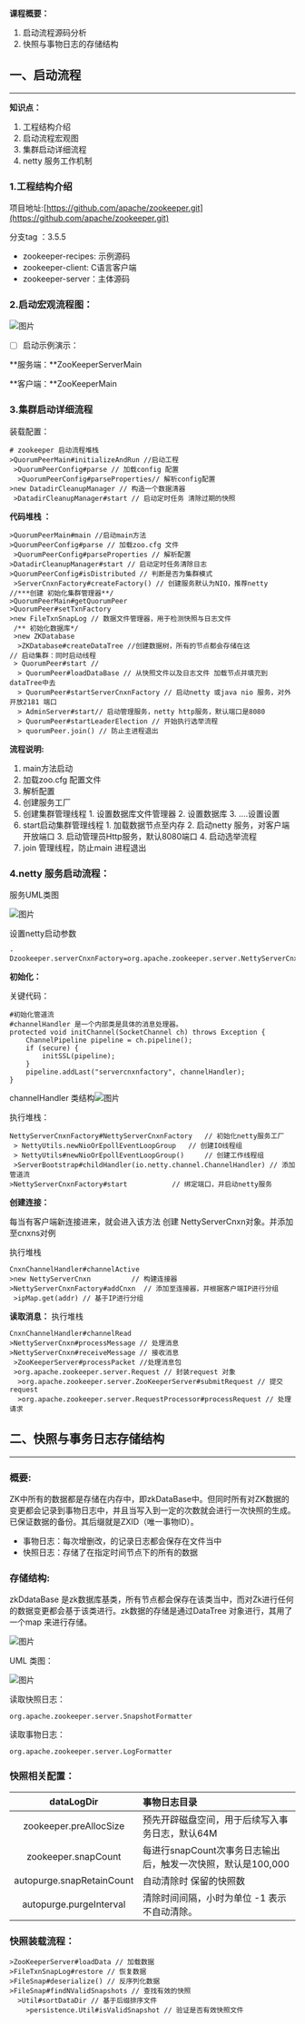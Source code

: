 **课程概要：**

1. 启动流程源码分析
2. 快照与事物日志的存储结构
## 一、启动流程

---
**知识点：**

1. 工程结构介绍
2. 启动流程宏观图
3. 集群启动详细流程
4. netty 服务工作机制
### 1.工程结构介绍
项目地址:[https://github.com/apache/zookeeper.git](https://github.com/apache/zookeeper.git)

分支tag ：3.5.5

* zookeeper-recipes: 示例源码
* zookeeper-client: C语言客户端
* zookeeper-server：主体源码
### **2.启动宏观流程图：**
![图片](https://uploader.shimo.im/f/jMRsPEAEi4EeYUO4.png!thumbnail)

- [ ] 启动示例演示：

**服务端：**ZooKeeperServerMain

**客户端：**ZooKeeperMain

### 3.集群启动详细流程
装载配置：

```
# zookeeper 启动流程堆栈
>QuorumPeerMain#initializeAndRun //启动工程
 >QuorumPeerConfig#parse // 加载config 配置
  >QuorumPeerConfig#parseProperties// 解析config配置
>new DatadirCleanupManager // 构造一个数据清器
 >DatadirCleanupManager#start // 启动定时任务 清除过期的快照
```



**代码堆栈 ：**

```
>QuorumPeerMain#main //启动main方法
>QuorumPeerConfig#parse // 加载zoo.cfg 文件
 >QuorumPeerConfig#parseProperties // 解析配置
>DatadirCleanupManager#start // 启动定时任务清除日志
>QuorumPeerConfig#isDistributed // 判断是否为集群模式
 >ServerCnxnFactory#createFactory() // 创建服务默认为NIO，推荐netty
//***创建 初始化集群管理器**/
>QuorumPeerMain#getQuorumPeer
>QuorumPeer#setTxnFactory
>new FileTxnSnapLog // 数据文件管理器，用于检测快照与日志文件
 /** 初始化数据库*/
 >new ZKDatabase
  >ZKDatabase#createDataTree //创建数据树，所有的节点都会存储在这
// 启动集群：同时启动线程
 > QuorumPeer#start //
  > QuorumPeer#loadDataBase // 从快照文件以及日志文件 加载节点并填充到dataTree中去
  > QuorumPeer#startServerCnxnFactory // 启动netty 或java nio 服务，对外开放2181 端口
  > AdminServer#start// 启动管理服务，netty http服务，默认端口是8080
  > QuorumPeer#startLeaderElection // 开始执行选举流程
  > quorumPeer.join() // 防止主进程退出
```
**流程说明:**

1.   main方法启动
  1. 加载zoo.cfg  配置文件
  2. 解析配置
  3. 创建服务工厂
  4. 创建集群管理线程
    1. 设置数据库文件管理器
    2. 设置数据库
    3. ....设置设置
  5. start启动集群管理线程
    1. 加载数据节点至内存
    2. 启动netty 服务，对客户端开放端口
    3. 启动管理员Http服务，默认8080端口
    4. 启动选举流程
  6. join 管理线程，防止main 进程退出

### 4.netty 服务启动流程：
服务UML类图

![图片](https://uploader.shimo.im/f/EcKT09vDArApxofJ.png!thumbnail)

设置netty启动参数

```
-Dzookeeper.serverCnxnFactory=org.apache.zookeeper.server.NettyServerCnxnFactory
```
**初始化：**

关键代码：

```
#初始化管道流 
#channelHandler 是一个内部类是具体的消息处理器。
protected void initChannel(SocketChannel ch) throws Exception {
    ChannelPipeline pipeline = ch.pipeline();
    if (secure) {
        initSSL(pipeline);
    }
    pipeline.addLast("servercnxnfactory", channelHandler);
}
```
channelHandler 类结构![图片](https://uploader.shimo.im/f/gPK2V2aI7osRieAJ.png!thumbnail)


执行堆栈：

```
NettyServerCnxnFactory#NettyServerCnxnFactory 	// 初始化netty服务工厂
 > NettyUtils.newNioOrEpollEventLoopGroup 	// 创建IO线程组
 > NettyUtils#newNioOrEpollEventLoopGroup() 	// 创建工作线程组
 >ServerBootstrap#childHandler(io.netty.channel.ChannelHandler) // 添加管道流
>NettyServerCnxnFactory#start 			// 绑定端口，并启动netty服务
```
**创建连接：**

每当有客户端新连接进来，就会进入该方法 创建 NettyServerCnxn对象。并添加至cnxns对例

执行堆栈

```
CnxnChannelHandler#channelActive
>new NettyServerCnxn 		  // 构建连接器
>NettyServerCnxnFactory#addCnxn  // 添加至连接器，并根据客户端IP进行分组
 >ipMap.get(addr) // 基于IP进行分组
```
**读取消息：**
执行堆栈

```
CnxnChannelHandler#channelRead
>NettyServerCnxn#processMessage // 处理消息
>NettyServerCnxn#receiveMessage // 接收消息
 >ZooKeeperServer#processPacket //处理消息包
 >org.apache.zookeeper.server.Request // 封装request 对象
  >org.apache.zookeeper.server.ZooKeeperServer#submitRequest // 提交request
  >org.apache.zookeeper.server.RequestProcessor#processRequest // 处理请求
```
## 二、快照与事务日志存储结构

---
### 概要:
ZK中所有的数据都是存储在内存中，即zkDataBase中。但同时所有对ZK数据的变更都会记录到事物日志中，并且当写入到一定的次数就会进行一次快照的生成。已保证数据的备份。其后缀就是ZXID（唯一事物ID）。

* 事物日志：每次增删改，的记录日志都会保存在文件当中
* 快照日志：存储了在指定时间节点下的所有的数据
### **存储结构:**
zkDdataBase 是zk数据库基类，所有节点都会保存在该类当中，而对Zk进行任何的数据变更都会基于该类进行。zk数据的存储是通过DataTree 对象进行，其用了一个map 来进行存储。

![图片](https://uploader.shimo.im/f/BUY4rHoJl5MEyCuu.png!thumbnail)

UML 类图：

![图片](https://uploader.shimo.im/f/emgG6FGmkYM7Kb6i.png!thumbnail)

读取快照日志：

```
org.apache.zookeeper.server.SnapshotFormatter
```
读取事物日志：

```
org.apache.zookeeper.server.LogFormatter
```
### 快照相关配置：
| dataLogDir   | 事物日志目录   | 
|:----:|:----|
| zookeeper.preAllocSize | 预先开辟磁盘空间，用于后续写入事务日志，默认64M   | 
| zookeeper.snapCount | 每进行snapCount次事务日志输出后，触发一次快照，默认是100,000   | 
| autopurge.snapRetainCount | 自动清除时 保留的快照数 | 
| autopurge.purgeInterval |  清除时间间隔，小时为单位 -1 表示不自动清除。 | 

### **快照装载流程：**
```
>ZooKeeperServer#loadData // 加载数据
>FileTxnSnapLog#restore // 恢复数据
>FileSnap#deserialize() // 反序列化数据
>FileSnap#findNValidSnapshots // 查找有效的快照
  >Util#sortDataDir // 基于后缀排序文件
    >persistence.Util#isValidSnapshot // 验证是否有效快照文件
```

